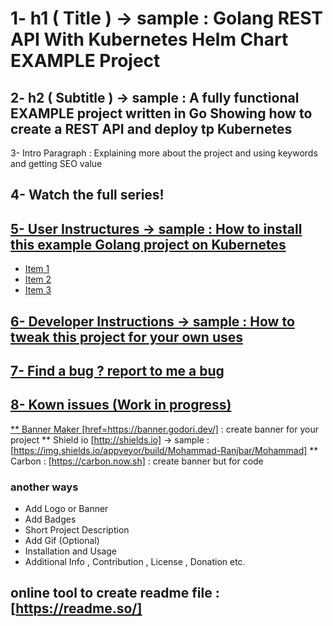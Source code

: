 # 1- h1 ( Title ) -> sample : Golang REST API With Kubernetes Helm Chart EXAMPLE Project

## 2- h2 ( Subtitle ) -> sample : A fully functional EXAMPLE project written in Go Showing how to create a REST API and deploy tp Kubernetes

3- Intro Paragraph : Explaining more about the project and using keywords and getting SEO value

## 4- Watch the full series!
<a href="https://www.youtube.com">

## 5- User Instructures -> sample : How to install this example Golang project on Kubernetes

- Item 1
- Item 2
- Item 3

## 6- Developer Instructions -> sample : How to tweak this project for your own uses 

## 7- Find a bug ? report to me a bug

## 8- Kown issues (Work in progress)

** Banner Maker [href=https://banner.godori.dev/] : create banner for your project
** Shield io [http://shields.io] -> sample : [https://img.shields.io/appveyor/build/Mohammad-Ranjbar/Mohammad]
** Carbon : [https://carbon.now.sh] : create banner but for code

### another ways
- Add Logo or Banner
- Add Badges
- Short Project Description
- Add Gif (Optional)
- Installation and Usage
- Additional Info , Contribution , License , Donation etc.

## online tool to create readme file : [https://readme.so/]
